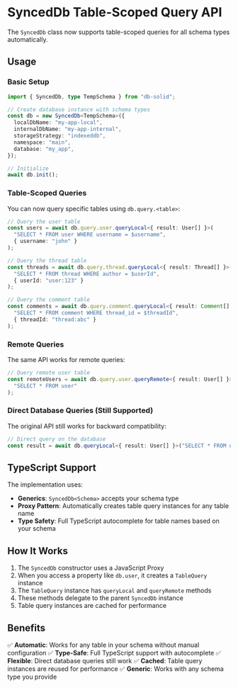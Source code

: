 # SyncedDb Table-Scoped Query API

The `SyncedDb` class now supports table-scoped queries for all schema types automatically.

## Usage

### Basic Setup

```typescript
import { SyncedDb, type TempSchema } from "db-solid";

// Create database instance with schema types
const db = new SyncedDb<TempSchema>({
  localDbName: "my-app-local",
  internalDbName: "my-app-internal",
  storageStrategy: "indexeddb",
  namespace: "main",
  database: "my_app",
});

// Initialize
await db.init();
```

### Table-Scoped Queries

You can now query specific tables using `db.query.<table>`:

```typescript
// Query the user table
const users = await db.query.user.queryLocal<{ result: User[] }>(
  "SELECT * FROM user WHERE username = $username",
  { username: "john" }
);

// Query the thread table
const threads = await db.query.thread.queryLocal<{ result: Thread[] }>(
  "SELECT * FROM thread WHERE author = $userId",
  { userId: "user:123" }
);

// Query the comment table
const comments = await db.query.comment.queryLocal<{ result: Comment[] }>(
  "SELECT * FROM comment WHERE thread_id = $threadId",
  { threadId: "thread:abc" }
);
```

### Remote Queries

The same API works for remote queries:

```typescript
// Query remote user table
const remoteUsers = await db.query.user.queryRemote<{ result: User[] }>(
  "SELECT * FROM user"
);
```

### Direct Database Queries (Still Supported)

The original API still works for backward compatibility:

```typescript
// Direct query on the database
const result = await db.queryLocal<{ result: User[] }>("SELECT * FROM user");
```

## TypeScript Support

The implementation uses:

- **Generics**: `SyncedDb<Schema>` accepts your schema type
- **Proxy Pattern**: Automatically creates table query instances for any table name
- **Type Safety**: Full TypeScript autocomplete for table names based on your schema

## How It Works

1. The `SyncedDb` constructor uses a JavaScript Proxy
2. When you access a property like `db.user`, it creates a `TableQuery` instance
3. The `TableQuery` instance has `queryLocal` and `queryRemote` methods
4. These methods delegate to the parent `SyncedDb` instance
5. Table query instances are cached for performance

## Benefits

✅ **Automatic**: Works for any table in your schema without manual configuration
✅ **Type-Safe**: Full TypeScript support with autocomplete
✅ **Flexible**: Direct database queries still work
✅ **Cached**: Table query instances are reused for performance
✅ **Generic**: Works with any schema type you provide
